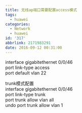 ```yaml
---
title: 无线ap端口需要配置access模式
tags:
  - huawei
categories:
  - Network
  - huawei
id: '317'
abbrlink: 2171983291
date: 2016-09-12 00:31:00
---
```


interface gigabitethernet 0/0/46  
port link-type access  
port default vlan 22  
  
  
  
  
  
trunk模式配置  
interface gigabitethernet 0/0/46  
port link-type trunk  
port trunk allow vlan all  
undo port trunk allow vlan 1